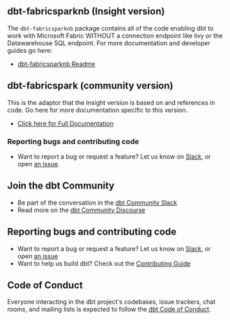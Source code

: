 ## dbt-fabricsparknb (Insight version)

The `dbt-fabricsparknb` package contains all of the code enabling dbt to work with Microsoft Fabric WITHOUT a connection endpoint like livy or the Datawarehouse SQL endpoint. 
For more documentation and developer guides go here:
- [dbt-fabricsparknb Readme](docs/README.md)


## dbt-fabricspark (community version)

This is the adaptor that the Insight version is based on and references in code. Go here for more documentation specific to this version.
- [Click here for Full Documentation](https://fluffy-couscous-p8yev1r.pages.github.io/#/)


### Reporting bugs and contributing code

-   Want to report a bug or request a feature? Let us know on [Slack](http://slack.getdbt.com/), or open [an issue](https://github.com/microsoft/dbt-fabricspark/issues/new).


## Join the dbt Community

- Be part of the conversation in the [dbt Community Slack](http://community.getdbt.com/)
- Read more on the [dbt Community Discourse](https://discourse.getdbt.com)

## Reporting bugs and contributing code

- Want to report a bug or request a feature? Let us know on [Slack](http://community.getdbt.com/), or open [an issue](https://github.com/microsoft/dbt-fabricsparknb/issues/new)
- Want to help us build dbt? Check out the [Contributing Guide](https://github.com/microsoft/dbt-fabricsparknb/blob/HEAD/CONTRIBUTING.md)

## Code of Conduct

Everyone interacting in the dbt project's codebases, issue trackers, chat rooms, and mailing lists is expected to follow the [dbt Code of Conduct](https://community.getdbt.com/code-of-conduct).
 